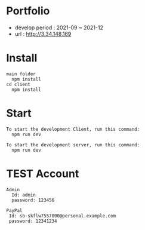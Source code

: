 # Portfolio	
- develop period : 2021-09 ~ 2021-12
- url : http://3.34.148.169


# Install
  ```
  main folder
    npm install
  cd client
    npm install
  ```
  
  # Start
  ```
  To start the development Client, run this command:
    npm run dev
    
  To start the development server, run this command:
    npm run dev
  ```
  
  # TEST Account
  ```
  Admin
    Id: admin
    password: 123456
  ```
   ```
  PayPal
    Id: sb-skflw7557000@personal.example.com
    password: 12341234
  ```
